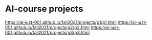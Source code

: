 # AI-course projects 
https://ai-iust-001.github.io/fall2021/projects/p1/p1.html
https://ai-iust-001.github.io/fall2021/projects/p2/p2.html
https://ai-iust-001.github.io/fall2021/projects/p3/p3.html
